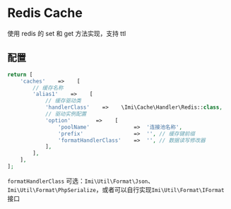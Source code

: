 # Redis Cache

使用 redis 的 set 和 get 方法实现，支持 ttl

## 配置

```php
return [
    'caches'    =>    [
        // 缓存名称
        'alias1'    =>    [
            // 缓存驱动类
            'handlerClass'    =>    \Imi\Cache\Handler\Redis::class,
            // 驱动实例配置
            'option'        =>    [
                'poolName'              =>  '连接池名称',
                'prefix'                =>  '', // 缓存键前缀
                'formatHandlerClass'    =>  '', // 数据读写修改器
            ],
        ],
    ],
];
```

`formatHandlerClass` 可选：`Imi\Util\Format\Json`、`Imi\Util\Format\PhpSerialize`，或者可以自行实现`Imi\Util\Format\IFormat`接口
